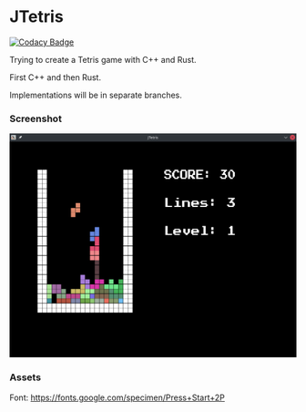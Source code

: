 # JTetris

[![Codacy Badge](https://app.codacy.com/project/badge/Grade/b909b7b024fc453fa91fba3f7a25d3ac)](https://www.codacy.com/gh/paussu/JTetris/dashboard?utm_source=github.com&amp;utm_medium=referral&amp;utm_content=paussu/JTetris&amp;utm_campaign=Badge_Grade)

Trying to create a Tetris game with C++ and Rust.

First C++ and then Rust.

Implementations will be in separate branches.


### Screenshot
![Alt text](Assets/Screenshot.png)


### Assets

Font: https://fonts.google.com/specimen/Press+Start+2P

